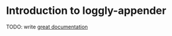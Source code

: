 # Introduction to loggly-appender

TODO: write [great documentation](http://jacobian.org/writing/what-to-write/)

